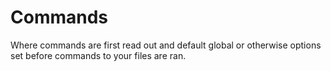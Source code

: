 # Commands

Where commands are first read out and default global or otherwise options set before commands to your files are ran.